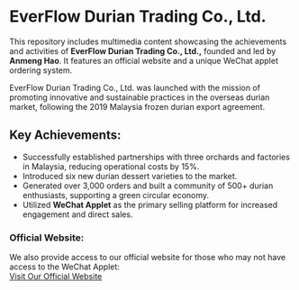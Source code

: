 # EverFlow Durian Trading Co., Ltd.
This repository includes multimedia content showcasing the achievements and activities of **EverFlow Durian Trading Co., Ltd.,** founded and led by **Anmeng Hao**. It features an official website and a unique WeChat applet ordering system.

EverFlow Durian Trading Co., Ltd. was launched with the mission of promoting innovative and sustainable practices in the overseas durian market, following the 2019 Malaysia frozen durian export agreement.


## Key Achievements:
- Successfully established partnerships with three orchards and factories in Malaysia, reducing operational costs by 15%.
- Introduced six new durian dessert varieties to the market.
- Generated over 3,000 orders and built a community of 500+ durian enthusiasts, supporting a green circular economy.
- Utilized **WeChat Applet** as the primary selling platform for increased engagement and direct sales. 

### Official Website:
We also provide access to our official website for those who may not have access to the WeChat Applet:  
[Visit Our Official Website](http://www.liumaomao.cn/) 

